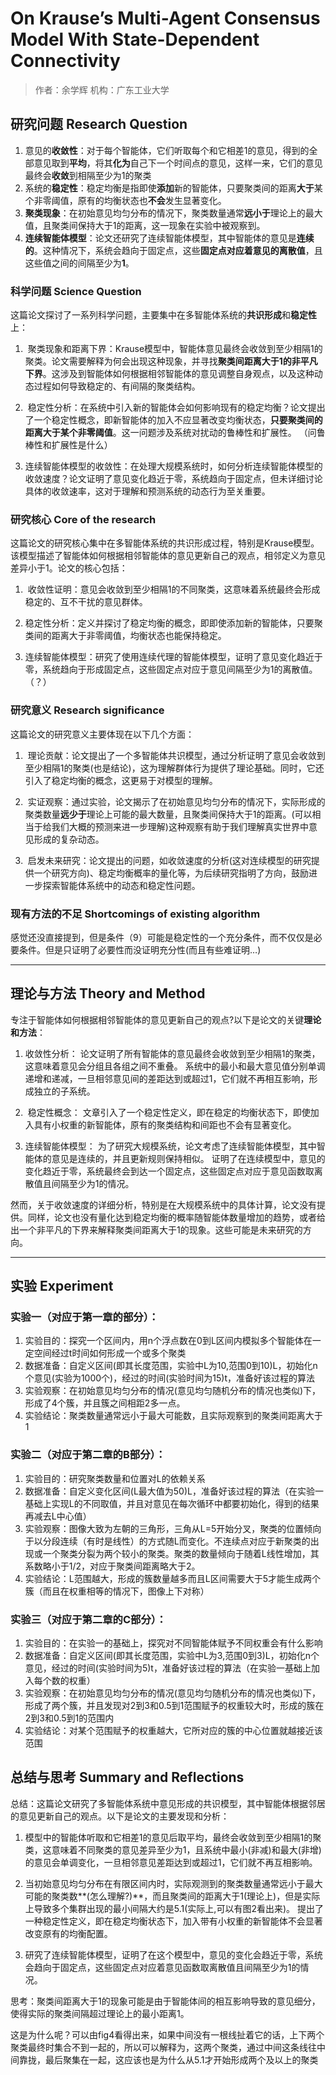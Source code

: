 # On Krause’s Multi-Agent Consensus Model With State-Dependent Connectivity

> 作者：余学辉
> 机构：广东工业大学

## 研究问题 Research Question

1. 意见的**收敛性**：对于每个智能体，它们听取每个和它相差1的意见，得到的全部意见取到**平均**，将其**化为**自己下一个时间点的意见，这样一来，它们的意见最终会**收敛**到相隔至少为1的聚类
2. 系统的**稳定性**：稳定均衡是指即使**添加**新的智能体，只要聚类间的距离**大于**某个非零阈值，原有的均衡状态也**不会**发生显著变化。
3. **聚类现象**：在初始意见均匀分布的情况下，聚类数量通常**远小于**理论上的最大值，且聚类间保持大于1的距离，这一现象在实验中被观察到。
4. **连续智能体模型**：论文还研究了连续智能体模型，其中智能体的意见是**连续的**。这种情况下，系统会趋向于固定点，这些**固定点对应着意见的离散值**，且这些值之间的间隔至少为**1**。

### 科学问题 Science Question

这篇论文探讨了一系列科学问题，主要集中在多智能体系统的**共识形成**和**稳定性**上：

1.  聚类现象和距离下界：Krause模型中，智能体意见最终会收敛到至少相隔1的聚类。论文需要解释为何会出现这种现象，并寻找**聚类间距离大于1的非平凡下界**。这涉及到智能体如何根据相邻智能体的意见调整自身观点，以及这种动态过程如何导致稳定的、有间隔的聚类结构。

2.  稳定性分析：在系统中引入新的智能体会如何影响现有的稳定均衡？论文提出了一个稳定性概念，即新智能体的加入不应显著改变均衡状态，**只要聚类间的距离大于某个非零阈值**。这一问题涉及系统对扰动的鲁棒性和扩展性。 （问鲁棒性和扩展性是什么）

3. 连续智能体模型的收敛性：在处理大规模系统时，如何分析连续智能体模型的收敛速度？论文证明了意见变化趋近于零，系统趋向于固定点，但未详细讨论具体的收敛速率，这对于理解和预测系统的动态行为至关重要。


### 研究核心 Core of the research

这篇论文的研究核心集中在多智能体系统的共识形成过程，特别是Krause模型。该模型描述了智能体如何根据相邻智能体的意见更新自己的观点，相邻定义为意见差异小于1。论文的核心包括：

1.  收敛性证明：意见会收敛到至少相隔1的不同聚类，这意味着系统最终会形成稳定的、互不干扰的意见群体。 

2. 稳定性分析：定义并探讨了稳定均衡的概念，即即使添加新的智能体，只要聚类间的距离大于非零阈值，均衡状态也能保持稳定。

3. 连续智能体模型：研究了使用连续代理的智能体模型，证明了意见变化趋近于零，系统趋向于形成固定点，这些固定点对应于意见间隔至少为1的离散值。 （？）

### 研究意义 Research significance

这篇论文的研究意义主要体现在以下几个方面：

1.  理论贡献：论文提出了一个多智能体共识模型，通过分析证明了意见会收敛到至少相隔1的聚类(也是结论)，这为理解群体行为提供了理论基础。同时，它还引入了稳定均衡的概念，这更易于对模型的理解。

2.  实证观察：通过实验，论文揭示了在初始意见均匀分布的情况下，实际形成的聚类数量**远少于**理论上可能的最大数量，且聚类间保持大于1的距离。(可以相当于给我们大概的预测来进一步理解)这种观察有助于我们理解真实世界中意见形成的复杂动态。 

5.  启发未来研究：论文提出的问题，如收敛速度的分析(这对连续模型的研究提供一个研究方向)、稳定均衡概率的量化等，为后续研究指明了方向，鼓励进一步探索智能体系统中的动态和稳定性问题。

### 现有方法的不足 Shortcomings of existing algorithm

感觉还没直接提到，但是条件（9）可能是稳定性的一个充分条件，而不仅仅是必要条件。但是只证明了必要性而没证明充分性(而且有些难证明…)

---

## 理论与方法 Theory and Method

专注于智能体如何根据相邻智能体的意见更新自己的观点?以下是论文的关键**理论和方法**： 

1. 收敛性分析： 论文证明了所有智能体的意见最终会收敛到至少相隔1的聚类，这意味着意见会分组且各组之间不重叠。 系统中的最小和最大意见值分别单调递增和递减，一旦相邻意见间的差距达到或超过1，它们就不再相互影响，形成独立的子系统。

2.  稳定性概念： 文章引入了一个稳定性定义，即在稳定的均衡状态下，即使加入具有小权重的新智能体，原有的聚类结构和间距也不会有显著变化。 

3. 连续智能体模型： 为了研究大规模系统，论文考虑了连续智能体模型，其中智能体的意见是连续的，并且更新规则保持相似。 证明了在连续模型中，意见的变化趋近于零，系统最终会到达一个固定点，这些固定点对应于意见函数取离散值且间隔至少为1的情况。 

然而，关于收敛速度的详细分析，特别是在大规模系统中的具体计算，论文没有提供。同样，论文也没有量化达到稳定均衡的概率随智能体数量增加的趋势，或者给出一个非平凡的下界来解释聚类间距离大于1的现象。这些可能是未来研究的方向。

---

## 实验 Experiment

### 实验一（对应于第一章的部分）：
1. 实验目的：探究一个区间内，用n个浮点数在0到L区间内模拟多个智能体在一定空间经过t时间如何形成一个或多个聚类
2. 数据准备：自定义区间(即其长度范围，实验中L为10,范围0到10)L，初始化n个意见(实验为1000个)，经过的时间(实验时间为15)t，准备好该过程的算法
3. 实验观察：在初始意见均匀分布的情况(意见均匀随机分布的情况也类似)下，形成了4个簇，并且簇之间相距2多一点。 
4. 实验结论：聚类数量通常远小于最大可能数，且实际观察到的聚类间距离大于1

### 实验二（对应于第二章的B部分）：
1. 实验目的：研究聚类数量和位置对L的依赖关系
2. 数据准备：自定义变化区间(L最大值为50)L，准备好该过程的算法（在实验一基础上实现L的不同取值，并且对意见在每次循环中都要初始化，得到的结果再减去L中心值）
3. 实验观察：图像大致为左朝的三角形，三角从L=5开始分叉，聚类的位置倾向于以分段连续（有时是线性）的方式随L而变化。不连续点对应于新聚类的出现或一个聚类分裂为两个较小的聚类。聚类的数量倾向于随着L线性增加，其系数略小于1/2，对应于聚类间距离略大于2。
4. 实验结论：L范围越大，形成的簇数量越多而且L区间需要大于5才能生成两个簇（而且在权重相等的情况下，图像上下对称）

### 实验三（对应于第二章的C部分）：

1. 实验目的：在实验一的基础上，探究对不同智能体赋予不同权重会有什么影响
2. 数据准备：自定义区间(即其长度范围，实验中L为3,范围0到3)L，初始化n个意见，经过的时间(实验时间为5)t，准备好该过程的算法（在实验一基础上加入每个数的权重）
3. 实验观察：在初始意见均匀分布的情况(意见均匀随机分布的情况也类似)下，形成了两个簇，并且发现对2到3和0.5到1范围赋予的权重较大时，形成的簇在2到3和0.5到1的范围内
4. 实验结论：对某个范围赋予的权重越大，它所对应的簇的中心位置就越接近该范围

## 总结与思考 Summary and Reflections

总结：这篇论文研究了多智能体系统中意见形成的共识模型，其中智能体根据邻居的意见更新自己的观点。以下是论文的主要发现和分析： 
1. 模型中的智能体听取和它相差1的意见后取平均，最终会收敛到至少相隔1的聚类，这意味着不同聚类的意见差异至少为1，且系统中最小(非减)和最大(非增)的意见会单调变化，一旦相邻意见差距达到或超过1，它们就不再互相影响。 

2. 当初始意见均匀分布在有限区间内时，实际观测到的聚类数量通常远小于最大可能的聚类数**(怎么理解?)**，而且聚类间的距离大于1(理论上)，但是实际上导致多个集群出现的最小间隔大约是5.1(实际上,可以有图2看出来)。 提出了一种稳定性定义，即在稳定均衡状态下，加入带有小权重的新智能体不会显著改变原有的均衡配置。 

3. 研究了连续智能体模型，证明了在这个模型中，意见的变化会趋近于零，系统会趋向于固定点，这些固定点对应着意见函数取离散值且间隔至少为1的情况。 

思考：聚类间距离大于1的现象可能是由于智能体间的相互影响导致的意见细分，使得实际的聚类间隔超过理论上的最小距离1。

这是为什么呢？可以由fig4看得出来，如果中间没有一根线扯着它的话，上下两个聚类最终时集合不到一起的，所以可以解释为，这两个聚类，通过中间这条线往中间靠拢，最后聚集在一起，这应该也是为什么从5.1才开始形成两个及以上的聚类